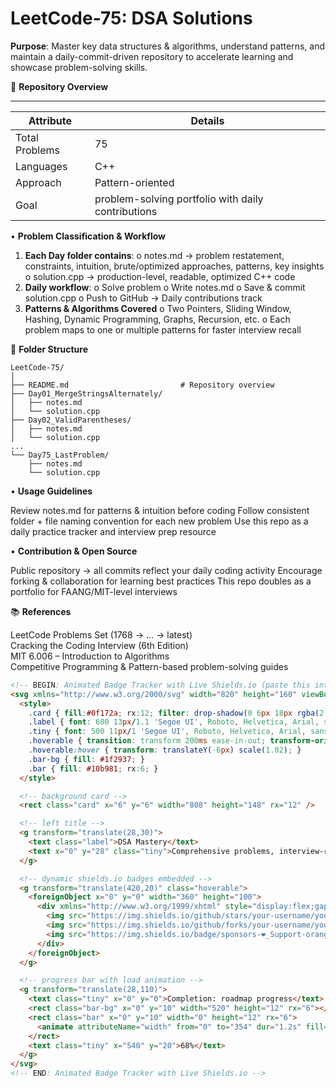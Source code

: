 # LeetCode-75: DSA Solutions

**Purpose**: Master key data structures & algorithms, understand patterns, and maintain a daily-commit-driven repository to accelerate learning and showcase problem-solving skills.

📌 **Repository Overview**
_____________________________________________________________________
| **Attribute** |                **Details**                         |     
|---------------|----------------------------------------------------|
| Total Problems| 75                                                 |
| Languages     | C++                                                | 
| Approach      | Pattern-oriented                                   |
| Goal          | problem-solving portfolio with daily contributions |



• **Problem Classification & Workflow**

1. **Each Day folder contains**:
      o	notes.md → problem restatement, constraints, intuition, brute/optimized approaches, patterns, key insights
      o	solution.cpp → production-level, readable, optimized C++ code
2. **Daily workflow**:
      o	Solve problem
      o	Write notes.md
      o	Save & commit solution.cpp
      o	Push to GitHub → Daily contributions track
3. **Patterns & Algorithms Covered**
      o	Two Pointers, Sliding Window, Hashing, Dynamic Programming, Graphs, Recursion, etc.
      o	Each problem maps to one or multiple patterns for faster interview recall


📂 **Folder Structure**

```
LeetCode-75/
│
├── README.md                         # Repository overview
├── Day01_MergeStringsAlternately/
│   ├── notes.md
│   └── solution.cpp
├── Day02_ValidParentheses/
│   ├── notes.md
│   └── solution.cpp
...
└── Day75_LastProblem/
    ├── notes.md
    └── solution.cpp

```
• **Usage Guidelines**

Review notes.md for patterns & intuition before coding
Follow consistent folder + file naming convention for each new problem
Use this repo as a daily practice tracker and interview prep resource


• **Contribution & Open Source**

Public repository → all commits reflect your daily coding activity
Encourage forking & collaboration for learning best practices
This repo doubles as a portfolio for FAANG/MIT-level interviews


📚 **References**

LeetCode Problems Set (1768 → … → latest)  
Cracking the Coding Interview (6th Edition)  
MIT 6.006 – Introduction to Algorithms  
Competitive Programming & Pattern-based problem-solving guides  


```html
<!-- BEGIN: Animated Badge Tracker with Live Shields.io (paste this into README.md) -->
<svg xmlns="http://www.w3.org/2000/svg" width="820" height="160" viewBox="0 0 820 160" role="img" aria-label="DSA Badge Tracker">
  <style>
    .card { fill:#0f172a; rx:12; filter: drop-shadow(0 6px 18px rgba(2,6,23,0.5)); }
    .label { font: 600 13px/1.1 'Segoe UI', Roboto, Helvetica, Arial, sans-serif; fill:#94a3b8; }
    .tiny { font: 500 11px/1 'Segoe UI', Roboto, Helvetica, Arial, sans-serif; fill:#94a3b8; }
    .hoverable { transition: transform 200ms ease-in-out; transform-origin: center; }
    .hoverable:hover { transform: translateY(-6px) scale(1.02); }
    .bar-bg { fill: #1f2937; }
    .bar { fill: #10b981; rx:6; }
  </style>

  <!-- background card -->
  <rect class="card" x="6" y="6" width="808" height="148" rx="12" />

  <!-- left title -->
  <g transform="translate(28,30)">
    <text class="label">DSA Mastery</text>
    <text x="0" y="28" class="tiny">Comprehensive problems, interview-ready solutions, complexity notes.</text>
  </g>

  <!-- dynamic shields.io badges embedded -->
  <g transform="translate(420,20)" class="hoverable">
    <foreignObject x="0" y="0" width="360" height="100">
      <div xmlns="http://www.w3.org/1999/xhtml" style="display:flex;gap:12px;">
        <img src="https://img.shields.io/github/stars/your-username/your-repo-name?style=for-the-badge&logo=github" alt="Stars"/>
        <img src="https://img.shields.io/github/forks/your-username/your-repo-name?style=for-the-badge&logo=github" alt="Forks"/>
        <img src="https://img.shields.io/badge/sponsors-❤_Support-orange?style=for-the-badge" alt="Sponsors"/>
      </div>
    </foreignObject>
  </g>

  <!-- progress bar with load animation -->
  <g transform="translate(28,110)">
    <text class="tiny" x="0" y="0">Completion: roadmap progress</text>
    <rect class="bar-bg" x="0" y="10" width="520" height="12" rx="6"></rect>
    <rect class="bar" x="0" y="10" width="0" height="12" rx="6">
      <animate attributeName="width" from="0" to="354" dur="1.2s" fill="freeze" />
    </rect>
    <text class="tiny" x="540" y="20">68%</text>
  </g>
</svg>
<!-- END: Animated Badge Tracker with Live Shields.io -->
```
